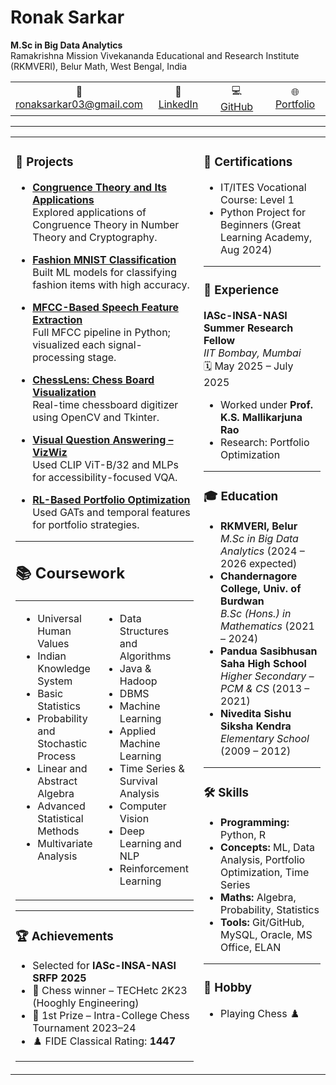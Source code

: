 # Ronak Sarkar

**M.Sc in Big Data Analytics**  
Ramakrishna Mission Vivekananda Educational and Research Institute (RKMVERI), Belur Math, West Bengal, India  

<table>
  <tr>
    <td align="center" width="25%">
      📧<br>
      <a href="mailto:ronaksarkar03@gmail.com">ronaksarkar03@gmail.com</a>
    </td>
    <td align="center" width="25%">
      🔗<br>
      <a href="https://www.linkedin.com/in/ronak-sarkar-122a6130b/">LinkedIn</a>
    </td>
    <td align="center" width="25%">
      💻<br>
      <a href="https://github.com/iamrsarkar">GitHub</a>
    </td>
    <td align="center" width="25%">
      🌐<br>
      <a href="https://sites.google.com/view/rsarkar">Portfolio</a>
    </td>
  </tr>
</table>

---

<table>
<tr>
<td valign="top" width="50%">

### 📁 Projects

- **[Congruence Theory and Its Applications](https://github.com/iamrsarkar/Congruence-Theory-And-Its-Applications)**  
  Explored applications of Congruence Theory in Number Theory and Cryptography.

- **[Fashion MNIST Classification](https://github.com/iamrsarkar/Predicting-Fashion-Categories-A-Machine-Learning-Classification-Approach-Using-Fashion-MNIST)**  
  Built ML models for classifying fashion items with high accuracy.

- **[MFCC-Based Speech Feature Extraction](https://github.com/iamrsarkar/mel-frequency-cepstral-coefficients)**  
  Full MFCC pipeline in Python; visualized each signal-processing stage.

- **[ChessLens: Chess Board Visualization](https://github.com/iamrsarkar/ChessLens)**  
  Real-time chessboard digitizer using OpenCV and Tkinter.

- **[Visual Question Answering – VizWiz](https://github.com/iamrsarkar/Visual-Question-Answering-VQA-on-Vizwiz-dataset)**  
  Used CLIP ViT-B/32 and MLPs for accessibility-focused VQA.

- **[RL-Based Portfolio Optimization](https://github.com/iamrsarkar/reinforcement-portfolio-optimization)**  
  Used GATs and temporal features for portfolio strategies.  

---

## 📚 Coursework

<table>
  <tr>
    <td valign="top" width="50%">

- Universal Human Values  
- Indian Knowledge System  
- Basic Statistics  
- Probability and Stochastic Process  
- Linear and Abstract Algebra  
- Advanced Statistical Methods  
- Multivariate Analysis  

</td>
<td valign="top" width="50%">

- Data Structures and Algorithms  
- Java & Hadoop  
- DBMS  
- Machine Learning  
- Applied Machine Learning  
- Time Series & Survival Analysis  
- Computer Vision  
- Deep Learning and NLP  
- Reinforcement Learning  

</td>
</tr>
</table>

---

### 🏆 Achievements

- Selected for **IASc-INSA-NASI SRFP 2025**  
- 🥇 Chess winner – TECHetc 2K23 (Hooghly Engineering)  
- 🥇 1st Prize – Intra-College Chess Tournament 2023–24  
- ♟️ FIDE Classical Rating: **1447**

---
</td>
<td valign="top" width="50%">

### 📜 Certifications

- IT/ITES Vocational Course: Level 1  
- Python Project for Beginners (Great Learning Academy, Aug 2024)

---

### 🧪 Experience

**IASc-INSA-NASI Summer Research Fellow**  
*IIT Bombay, Mumbai*  
🗓️ May 2025 – July 2025  

- Worked under **Prof. K.S. Mallikarjuna Rao**  
- Research: Portfolio Optimization

---

### 🎓 Education

- **RKMVERI, Belur**  
  *M.Sc in Big Data Analytics* (2024 – 2026 expected)  
- **Chandernagore College, Univ. of Burdwan**  
  *B.Sc (Hons.) in Mathematics* (2021 – 2024)  
- **Pandua Sasibhusan Saha High School**  
  *Higher Secondary – PCM & CS* (2013 – 2021)  
- **Nivedita Sishu Siksha Kendra**  
  *Elementary School* (2009 – 2012)  

---

### 🛠️ Skills

- **Programming:** Python, R  
- **Concepts:** ML, Data Analysis, Portfolio Optimization, Time Series  
- **Maths:** Algebra, Probability, Statistics  
- **Tools:** Git/GitHub, MySQL, Oracle, MS Office, ELAN  

---

### 🎯 Hobby

- Playing Chess ♟️

</td>
</tr>
</table>
